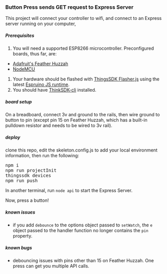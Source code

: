 ### Button Press sends GET request to Express Server
This project will connect your controller to wifi, and connect to an Express server running on your computer,

##### Prerequisites

1. You will need a supported ESP8266 microcontroller.  Preconfigured boards, thus far, are:
  - [Adafruit's Feather Huzzah]()
  - [NodeMCU]()
1. Your hardware should be flashed with [ThingsSDK Flasher.js](https://github.com/thingsSDK/flasher.js) using the latest [Espruino JS runtime](http://www.espruino.com/EspruinoESP8266).
1. You should have [ThinkSDK-cli](https://github.com/thingsSDK/thingssdk-cli) installed.

##### board setup
On a breadboard, connect 3v and ground to the rails, then wire ground to button to pin (except pin 15 on Feather Huzzah, which has a built-in pulldown resistor and needs to be wired to 3v rail).

##### deploy
clone this repo, edit the skeleton.config.js to add your local environment information, then run the following:

<pre>
npm i
npm run projectInit
thingssdk devices
npm run push
</pre>

In another terminal, run `node api` to start the Express Server.

Now, press a button!

##### known issues
- if you add `debounce` to the options object passed to `setWatch`, the `e` object passed to the handler function no longer contains the `pin` property.

##### known bugs
- debouncing issues with pins other than 15 on Feather Huzzah.  One press can get you multiple API calls.
